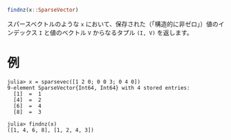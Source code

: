 ```julia
findnz(x::SparseVector)
```

スパースベクトルのような `x` において、保存された（「構造的に非ゼロ」）値のインデックス `I` と値のベクトル `V` からなるタプル `(I, V)` を返します。

# 例

```jldoctest
julia> x = sparsevec([1 2 0; 0 0 3; 0 4 0])
9-element SparseVector{Int64, Int64} with 4 stored entries:
  [1]  =  1
  [4]  =  2
  [6]  =  4
  [8]  =  3

julia> findnz(x)
([1, 4, 6, 8], [1, 2, 4, 3])
```
